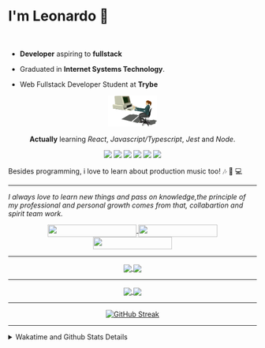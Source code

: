 # I'm Leonardo 🌈
<p align="center">
<img src="https://upload.wikimedia.org/wikipedia/en/thumb/0/05/Flag_of_Brazil.svg/1200px-Flag_of_Brazil.svg.png" width=20 height=15 / >
<img src="https://upload.wikimedia.org/wikipedia/commons/2/2b/Bandeira_do_estado_de_S%C3%A3o_Paulo.svg" width=20 height=15 / >
</p>

- <b>Developer</b> aspiring to <b>fullstack</b>

- Graduated in <b>Internet Systems Technology</b>.

- Web Fullstack Developer Student at <b>Trybe</b>

<div align="center">

<img src="./img/computer.gif" width="100px">

**Actually** learning _React_, _Javascript/Typescript_, _Jest_ and  _Node_. 

</div>
       
<p align="center">
<img src="https://badges.aleen42.com/src/react.svg">
<img src="https://badges.aleen42.com/src/redux.svg"> 
<img src="https://badges.aleen42.com/src/javascript.svg">
<img src="https://badges.aleen42.com/src/typescript.svg">
<img src="https://badges.aleen42.com/src/jest_1.svg">
<img src="https://badges.aleen42.com/src/node.svg">
<br>
</p>

Besides programming, i love to learn about production music too! :notes: :musical_keyboard: :computer:

* * *

<i>I always love to learn new things and pass on knowledge,the principle of my professional and personal growth comes from that, collabartion and spirit team work.</i><br>

<div align="center">
       
<a href="https://www.linkedin.com/in/lcds90/">
  <img align="center" src="https://img.shields.io/static/v1?logo=linkedin&label=linkedin&message=lcds90&color=blue&style=for-the-badge" height=25 width=180/>
</a>
<a href="http://lcds.me">
  <img align="center" src="https://img.shields.io/static/v1?&label=Portflio&message=site&color=green&style=for-the-badge" height=25 width=160/>
</a>
<a href="mailto:lcds90@gmail.com">
  <img align="center" src="https://img.shields.io/static/v1?&logo=gmail&label=Send&message=Email&color=red&style=for-the-badge" height=25 width=160/>
</a>
       
</div>

* * *

<div align="center">
<a href="https://wakatime.com/@lcds90">
  <img align="center" src="https://github-readme-stats.vercel.app/api/top-langs/?username=lcds90&langs_count=10&theme=gruvbox&layout=compact&include_all_commits=true" width="400px"/>
</a>
<a href="https://wakatime.com/@lcds90">
  <img align="center" width="400px" src="https://github-readme-stats.vercel.app/api?username=lcds90&count_private=true&theme=gruvbox"/>
</a>
</div>

* * *

<div align="center">
 <a href="https://wakatime.com/@lcds90">
  <img align="center" width="400px" src="https://github-readme-stats.vercel.app/api/wakatime?username=lcds90&theme=gruvbox&layout=compact"/>
</a>
  <img align="center" width="400px" src="https://github-profile-trophy.vercel.app/?username=lcds90&row=2&column=3&theme=gruvbox"/>

* * *

[![GitHub Streak](https://github-readme-streak-stats.herokuapp.com/?user=lcds90&theme=dark)](https://git.io/streak-stats)

</div>


* * *
       
<details>
       <summary>Wakatime and Github Stats Details</summary>
       <div align="justify">
              
<!--START_SECTION:waka-->
![Code Time](http://img.shields.io/badge/Code%20Time-880%20hrs%2033%20mins-blue)

![Profile Views](http://img.shields.io/badge/Profile%20Views-45-blue)

![Lines of code](https://img.shields.io/badge/From%20Hello%20World%20I%27ve%20Written-2%20Million%20lines%20of%20code-blue)

**🐱 My GitHub Data** 

> 🏆 1,083 Contributions in the Year 2021
 > 
> 📦 557.6 kB Used in GitHub's Storage 
 > 
> 🚫 Not Opted to Hire
 > 
> 📜 66 Public Repositories 
 > 
> 🔑 39 Private Repositories  
 > 
**I'm a Night 🦉** 

```text
🌞 Morning    101 commits    ████░░░░░░░░░░░░░░░░░░░░░   17.53% 
🌆 Daytime    173 commits    ███████░░░░░░░░░░░░░░░░░░   30.03% 
🌃 Evening    188 commits    ████████░░░░░░░░░░░░░░░░░   32.64% 
🌙 Night      114 commits    █████░░░░░░░░░░░░░░░░░░░░   19.79%

```
📅 **I'm Most Productive on Tuesday** 

```text
Monday       102 commits    ████░░░░░░░░░░░░░░░░░░░░░   17.71% 
Tuesday      104 commits    ████░░░░░░░░░░░░░░░░░░░░░   18.06% 
Wednesday    60 commits     ██░░░░░░░░░░░░░░░░░░░░░░░   10.42% 
Thursday     45 commits     ██░░░░░░░░░░░░░░░░░░░░░░░   7.81% 
Friday       99 commits     ████░░░░░░░░░░░░░░░░░░░░░   17.19% 
Saturday     78 commits     ███░░░░░░░░░░░░░░░░░░░░░░   13.54% 
Sunday       88 commits     ███░░░░░░░░░░░░░░░░░░░░░░   15.28%

```


📊 **This Week I Spent My Time On** 

```text
⌚︎ Time Zone: America/Sao_Paulo

💬 Programming Languages: 
Vue.js                   2 hrs 11 mins       ███████████░░░░░░░░░░░░░░   45.22% 
JavaScript               2 hrs 3 mins        ██████████░░░░░░░░░░░░░░░   42.63% 
JSON                     24 mins             ██░░░░░░░░░░░░░░░░░░░░░░░   8.59% 
Markdown                 10 mins             █░░░░░░░░░░░░░░░░░░░░░░░░   3.54% 
HTML                     0 secs              ░░░░░░░░░░░░░░░░░░░░░░░░░   0.01%

🔥 Editors: 
VS Code                  4 hrs 50 mins       █████████████████████████   100.0%

💻 Operating System: 
Linux                    4 hrs 50 mins       █████████████████████████   100.0%

```

**I Mostly Code in JavaScript** 

```text
JavaScript               40 repos            ███████████░░░░░░░░░░░░░░   43.96% 
TypeScript               14 repos            ███░░░░░░░░░░░░░░░░░░░░░░   15.38% 
HTML                     13 repos            ███░░░░░░░░░░░░░░░░░░░░░░   14.29% 
CSS                      6 repos             █░░░░░░░░░░░░░░░░░░░░░░░░   6.59% 
PHP                      5 repos             █░░░░░░░░░░░░░░░░░░░░░░░░   5.49%

```


**Timeline**

![Chart not found](https://raw.githubusercontent.com/lcds90/lcds90/main/charts/bar_graph.png) 


 Last Updated on 06/12/2021
<!--END_SECTION:waka-->
              
              
   </div>
</details>
       
       
</div>
